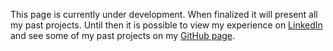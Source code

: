 This page is currently under development. When finalized it will present all my past projects.
Until then it is possible to view my experience on [LinkedIn](https://www.linkedin.com/in/jakoblundoe) and see some of my past projects on my [GitHub page](https://www.github.com/jakoblundoe).